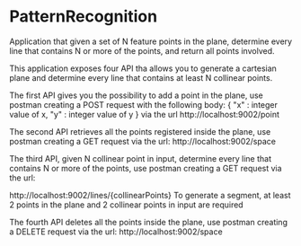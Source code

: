 # PatternRecognition

Application that given a set of N feature points in the plane, determine every line that contains N or more of the
points, and return all points involved.

This application exposes four API tha allows you to generate a cartesian plane and determine every line that contains at
least N collinear points.

The first API gives you the possibility to add a point in the plane, use postman creating a POST request with 
the following body: 
{
    "x" : integer value of x,
    "y" : integer value of y 
} 
via the url http://localhost:9002/point

The second API retrieves all the points registered inside the plane, use postman creating a GET request via the
url:
http://localhost:9002/space

The third API, given N collinear point in input, determine every line that contains N or more of the points, use 
postman creating a GET request via the url:

http://localhost:9002/lines/{collinearPoints}
To generate a segment, at least 2 points in the plane and 2 collinear points in input are required

The fourth API deletes all the points inside the plane, use postman creating a DELETE request via the url:
http://localhost:9002/space
